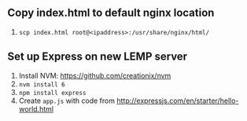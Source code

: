 ## Copy index.html to default nginx location

1. `scp index.html root@<ipaddress>:/usr/share/nginx/html/`

## Set up Express on new LEMP server

1. Install NVM: https://github.com/creationix/nvm
2. `nvm install 6`
3. `npm install express`
4. Create `app.js` with code from http://expressjs.com/en/starter/hello-world.html
